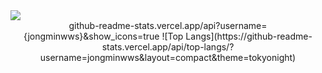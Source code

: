 <img src="https://img.shields.io/badge/Scss-green?style=flat&logo=Sass&logoColor=CC6699"/>
 <div align="center">
  github-readme-stats.vercel.app/api?username={jongminwws}&show_icons=true
  ![Top Langs](https://github-readme-stats.vercel.app/api/top-langs/?username=jongminwws&layout=compact&theme=tokyonight)
 </div>
<!--
**jongminwws/jongminwws** is a ✨ _special_ ✨ repository because its `README.md` (this file) appears on your GitHub profile.

Here are some ideas to get you started:

- 🔭 I’m currently working on ...
- 🌱 I’m currently learning ...
- 👯 I’m looking to collaborate on ...
- 🤔 I’m looking for help with ...
- 💬 Ask me about ...
- 📫 How to reach me: ...
- 😄 Pronouns: ...
- ⚡ Fun fact: ...
-->
